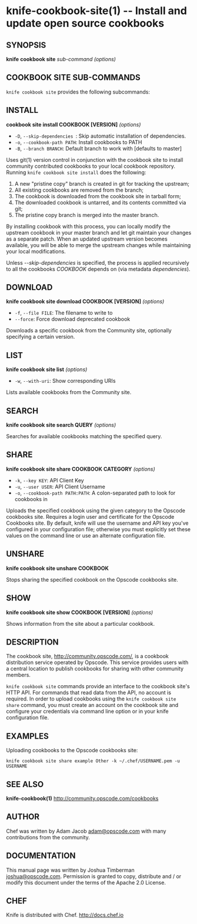 knife-cookbook-site(1) -- Install and update open source cookbooks
========================================

## SYNOPSIS

__knife__ __cookbook site__ _sub-command_ _(options)_

## COOKBOOK SITE SUB-COMMANDS
`knife cookbook site` provides the following subcommands:

## INSTALL
__cookbook site install COOKBOOK [VERSION]__ _(options)_

  * `-D`, `--skip-dependencies `:
    Skip automatic installation of dependencies.
  * `-o`, `--cookbook-path PATH`:
    Install cookbooks to PATH
  * `-B`, `--branch BRANCH`:
    Default branch to work with [defaults to master]

Uses git(1) version control in conjunction with the cookbook site to
install community contributed cookbooks to your local cookbook
repository. Running `knife cookbook site install` does the following:

1. A new "pristine copy" branch is created in git for tracking the
   upstream;
2. All existing cookbooks are removed from the branch;
3. The cookbook is downloaded from the cookbook site in tarball form;
4. The downloaded cookbook is untarred, and its contents committed via git;
5. The pristine copy branch is merged into the master branch.

By installing cookbook with this process, you can locally modify the
upstream cookbook in your master branch and let git maintain your
changes as a separate patch.  When an updated upstream version becomes
available, you will be able to merge the upstream changes while
maintaining your local modifications.

Unless _--skip-dependencies_ is specified, the process is applied recursively to all the
cookbooks _COOKBOOK_ depends on (via metadata _dependencies_).

## DOWNLOAD
__knife cookbook site download COOKBOOK [VERSION]__ _(options)_

  * `-f`, `--file FILE`:
    The filename to write to
  * `--force`:
    Force download deprecated cookbook

Downloads a specific cookbook from the Community site, optionally
specifying a certain version.

## LIST
__knife cookbook site list__ _(options)_

  * `-w`, `--with-uri`:
    Show corresponding URIs

Lists available cookbooks from the Community site.

## SEARCH
__knife cookbook site search QUERY__ _(options)_

Searches for available cookbooks matching the specified query.

## SHARE
__knife cookbook site share COOKBOOK CATEGORY__ _(options)_

  * `-k`, `--key KEY`:
    API Client Key
  * `-u`, `--user USER`:
    API Client Username
  * `-o`, `--cookbook-path PATH:PATH`:
    A colon-separated path to look for cookbooks in

Uploads the specified cookbook using the given category to the Opscode
cookbooks site. Requires a login user and certificate for the Opscode
Cookbooks site. By default, knife will use the username and API key
you've configured in your configuration file; otherwise you must
explicitly set these values on the command line or use an alternate
configuration file.

## UNSHARE
__knife cookbook site unshare COOKBOOK__

Stops sharing the specified cookbook on the Opscode cookbooks site.

## SHOW
__knife cookbook site show COOKBOOK [VERSION]__ _(options)_

Shows information from the site about a particular cookbook.

## DESCRIPTION
The cookbook site, <http://community.opscode.com/>, is a cookbook
distribution service operated by Opscode. This service provides users
with a central location to publish cookbooks for sharing with other
community members.

`knife cookbook site` commands provide an interface to the cookbook
site's HTTP API. For commands that read data from the API, no account is
required. In order to upload cookbooks using the `knife cookbook site
share` command, you must create an account on the cookbook site and
configure your credentials via command line option or in your knife
configuration file.

## EXAMPLES
Uploading cookbooks to the Opscode cookbooks site:

    knife cookbook site share example Other -k ~/.chef/USERNAME.pem -u USERNAME

## SEE ALSO
   __knife-cookbook(1)__
   <http://community.opscode.com/cookbooks>

## AUTHOR
   Chef was written by Adam Jacob <adam@opscode.com> with many contributions from the community.

## DOCUMENTATION
   This manual page was written by Joshua Timberman <joshua@opscode.com>.
   Permission is granted to copy, distribute and / or modify this document under the terms of the Apache 2.0 License.

## CHEF
   Knife is distributed with Chef. <http://docs.chef.io>

